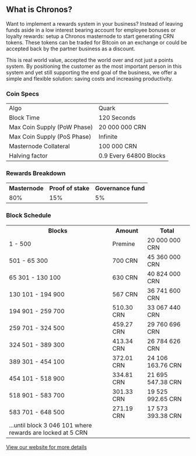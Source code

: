 <h2>What is Chronos?</h2>
<p>
Want to implement a rewards system in your business? Instead of leaving funds aside in a low interest bearing account for employee bonuses or loyalty rewards: setup a Chronos masternode to start generating CRN tokens. These tokens can be traded for Bitcoin on an exchange or could be accepted back by the partner business as a discount. 
</p>
<p>
This is real world value, accepted the world over and not just a points system. By positioning the customer as the most important person in this system and yet still supporting the end goal of the business, we offer a simple and flexible solution: saving costs and increasing productivity.
</p>
<h3>Coin Specs</h3>
<table>
<tbody><tr><td>Algo</td><td>Quark</td></tr>
<tr><td>Block Time</td><td>120 Seconds</td></tr>
<tr><td>Max Coin Supply (PoW Phase)</td><td>20 000 000 CRN</td></tr>
<tr><td>Max Coin Supply (PoS Phase)</td><td>Infinite</td></tr>
<tr><td>Masternode Collateral</td><td>100 000 CRN</td></tr>
<tr><td>Halving factor</td><td>0.9 Every 64800 Blocks</td></tr>
</tbody></table>
<h3>Rewards Breakdown</h3>
<table>
<tbody><tr><th>Masternode</th><th>Proof of stake</th><th>Governance fund</th></tr>
<tr><td>80%</td><td>15%</td><td>5%</td></tr>
</tbody></table>
<h3>Block Schedule</h3>
<table>
<tbody><tr><th>Blocks</th><th>Amount</th><th>Total</th></tr>
<tr><td>1 - 500</td><td>Premine</td><td>20 000 000 CRN</td></tr>
<tr><td>501 - 65 300</td><td>700 CRN</td><td>45 360 000 CRN</td></tr>
<tr><td>65 301 - 130 100</td><td>630 CRN</td><td>40 824 000 CRN</td></tr>
<tr><td>130 101 - 194 900</td><td>567 CRN</td><td>36 741 600 CRN</td></tr>
<tr><td>194 901 - 259 700</td><td>510.30 CRN</td><td>33 067 440 CRN</td></tr>
<tr><td>259 701 - 324 500</td><td>459.27 CRN</td><td>29 760 696 CRN</td></tr>
<tr><td>324 501 - 389 300</td><td>413.34 CRN</td><td>26 784 626 CRN</td></tr>
<tr><td>389 301 - 454 100</td><td>372.01 CRN</td><td>24 106 163.76 CRN</td></tr>
<tr><td>454 101 - 518 900</td><td>334.81 CRN</td><td>21 695 547.38 CRN</td></tr>
<tr><td>518 901 - 583 700</td><td>301.33 CRN</td><td>19 525 992.65 CRN</td></tr>
<tr><td>583 701 - 648 500</td><td>271.19 CRN</td><td>17 573 393.38 CRN</td></tr>
<tr><td>...until block 3 046 101 where rewards are locked at 5 CRN</td></tr>
</tbody></table>

<a href="https://chronos.tech" title="Chronos Website" target="_blank">View our website for more details</a>
